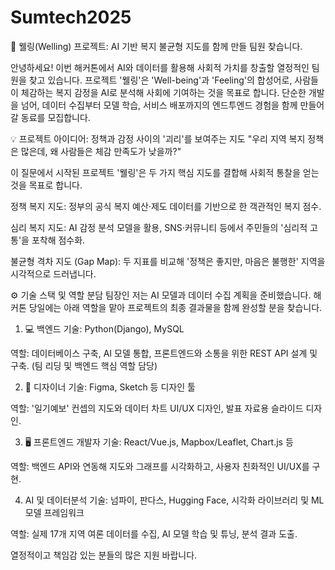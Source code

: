 # Sumtech2025
🚀 웰링(Welling) 프로젝트: AI 기반 복지 불균형 지도를 함께 만들 팀원 찾습니다.

안녕하세요! 이번 해커톤에서 AI와 데이터를 활용해 사회적 가치를 창출할 열정적인 팀원을 찾고 있습니다. 
프로젝트 '웰링'은 'Well-being'과 'Feeling'의 합성어로, 사람들이 체감하는 복지 감정을 AI로 분석해 사회에 기여하는 것을 목표로 합니다. 
단순한 개발을 넘어, 데이터 수집부터 모델 학습, 서비스 배포까지의 엔드투엔드 경험을 함께 만들어갈 동료를 모집합니다.

💡 프로젝트 아이디어: 정책과 감정 사이의 '괴리'를 보여주는 지도
"우리 지역 복지 정책은 많은데, 왜 사람들은 체감 만족도가 낮을까?"

이 질문에서 시작된 프로젝트 '웰링'은 두 가지 핵심 지도를 결합해 사회적 통찰을 얻는 것을 목표로 합니다.

정책 복지 지도: 정부의 공식 복지 예산·제도 데이터를 기반으로 한 객관적인 복지 점수.

심리 복지 지도: AI 감정 분석 모델을 활용, SNS·커뮤니티 등에서 주민들의 '심리적 고통'을 포착해 점수화.

불균형 격차 지도 (Gap Map): 두 지표를 비교해 '정책은 좋지만, 마음은 불행한' 지역을 시각적으로 드러냅니다.

⚙️ 기술 스택 및 역할 분담
팀장인 저는 AI 모델과 데이터 수집 계획을 준비했습니다. 해커톤 당일에는 아래 역할을 맡아 프로젝트의 최종 결과물을 함께 완성할 분을 찾습니다.

1. 💻 백엔드
기술: Python(Django), MySQL

역할: 데이터베이스 구축, AI 모델 통합, 프론트엔드와 소통을 위한 REST API 설계 및 구축. (팀 리딩 및 백엔드 핵심 역할 담당)

2. 🎨 디자이너
기술: Figma, Sketch 등 디자인 툴

역할: '일기예보' 컨셉의 지도와 데이터 차트 UI/UX 디자인, 발표 자료용 슬라이드 디자인.

3. 🖥️ 프론트엔드 개발자
기술: React/Vue.js, Mapbox/Leaflet, Chart.js 등

역할: 백엔드 API와 연동해 지도와 그래프를 시각화하고, 사용자 친화적인 UI/UX를 구현.

4. AI 및 데이터분석
기술: 넘파이, 판다스, Hugging Face, 시각화 라이브러리 및 ML 모델 프레임워크

역할: 실제 17개 지역 여론 데이터를 수집, AI 모델 학습 및 튜닝, 분석 결과 도출.

열정적이고 책임감 있는 분들의 많은 지원 바랍니다.
